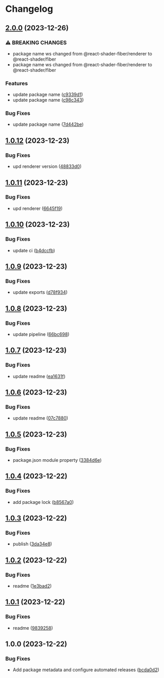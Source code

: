 # Changelog

## [2.0.0](https://github.com/pavophilip/react-shader-fiber/compare/renderer-v1.0.12...renderer-v2.0.0) (2023-12-26)


### ⚠ BREAKING CHANGES

* package name ws changed from @react-shader-fiber/renderer to @react-shader/fiber
* package name ws changed from @react-shader-fiber/renderer to @react-shader/fiber

### Features

* update package name ([c9339d1](https://github.com/pavophilip/react-shader-fiber/commit/c9339d121e941d3d784d45f227b47c553eafab16))
* update package name ([c98c343](https://github.com/pavophilip/react-shader-fiber/commit/c98c343b8683cde4f23d92fec5f5f8881938cb4f))


### Bug Fixes

* update package name ([7d442be](https://github.com/pavophilip/react-shader-fiber/commit/7d442be505fdce89e8e4270be7def0c20d2ca1c3))

## [1.0.12](https://github.com/pavophilip/react-shader-fiber/compare/renderer-v1.0.11...renderer-v1.0.12) (2023-12-23)


### Bug Fixes

* upd renderer version ([48833d0](https://github.com/pavophilip/react-shader-fiber/commit/48833d0e656defb6839cc6b8c25057bb997a320a))

## [1.0.11](https://github.com/pavophilip/react-shader-fiber/compare/renderer-v1.0.10...renderer-v1.0.11) (2023-12-23)


### Bug Fixes

* upd renderer ([6645f19](https://github.com/pavophilip/react-shader-fiber/commit/6645f19fddb7bc135c48f53c60bccd5b7052896c))

## [1.0.10](https://github.com/pavophilip/react-shader-fiber/compare/renderer-v1.0.9...renderer-v1.0.10) (2023-12-23)


### Bug Fixes

* update ci ([b4dccfb](https://github.com/pavophilip/react-shader-fiber/commit/b4dccfb53a335e81c033de32a69f157396cf9130))

## [1.0.9](https://github.com/pavophilip/react-shader-fiber/compare/renderer-v1.0.8...renderer-v1.0.9) (2023-12-23)


### Bug Fixes

* update exports ([d78f934](https://github.com/pavophilip/react-shader-fiber/commit/d78f934071e1d4d96735db3184e4f5e236653677))

## [1.0.8](https://github.com/pavophilip/react-shader-fiber/compare/renderer-v1.0.7...renderer-v1.0.8) (2023-12-23)


### Bug Fixes

* update pipeline ([66bc698](https://github.com/pavophilip/react-shader-fiber/commit/66bc698034e02b20bdc430359ed7d59ecef443bf))

## [1.0.7](https://github.com/pavophilip/react-shader-fiber/compare/renderer-v1.0.6...renderer-v1.0.7) (2023-12-23)


### Bug Fixes

* update readme ([ea1631f](https://github.com/pavophilip/react-shader-fiber/commit/ea1631f3850ae8afbbd965b402a5ff27af7656f1))

## [1.0.6](https://github.com/pavophilip/react-shader-fiber/compare/renderer-v1.0.5...renderer-v1.0.6) (2023-12-23)


### Bug Fixes

* update readme ([07c7880](https://github.com/pavophilip/react-shader-fiber/commit/07c7880508ca8e77dfe8a0c4e6d86f9fc92c4381))

## [1.0.5](https://github.com/pavophilip/react-shader-fiber/compare/renderer-v1.0.4...renderer-v1.0.5) (2023-12-23)


### Bug Fixes

* package.json module property ([3384d6e](https://github.com/pavophilip/react-shader-fiber/commit/3384d6e8c47fb073be8df8c1d16961acfebccc77))

## [1.0.4](https://github.com/pavophilip/react-shader-fiber/compare/renderer-v1.0.3...renderer-v1.0.4) (2023-12-22)


### Bug Fixes

* add package lock ([b8567a0](https://github.com/pavophilip/react-shader-fiber/commit/b8567a02b215c895ba68a7b9641359045da05062))

## [1.0.3](https://github.com/pavophilip/react-shader-fiber/compare/renderer-v1.0.2...renderer-v1.0.3) (2023-12-22)


### Bug Fixes

* publish ([3da34e8](https://github.com/pavophilip/react-shader-fiber/commit/3da34e8ca065c04631ff49b19287818a8c109336))

## [1.0.2](https://github.com/pavophilip/react-shader-fiber/compare/renderer-v1.0.1...renderer-v1.0.2) (2023-12-22)


### Bug Fixes

* readme ([1e3bad2](https://github.com/pavophilip/react-shader-fiber/commit/1e3bad2e9d5da579550c4e36c5e0b57b8d121299))

## [1.0.1](https://github.com/pavophilip/react-shader-fiber/compare/renderer-v1.0.0...renderer-v1.0.1) (2023-12-22)


### Bug Fixes

* readme ([9839258](https://github.com/pavophilip/react-shader-fiber/commit/98392587a581870cc132560a1b956d44d53102ff))

## 1.0.0 (2023-12-22)


### Bug Fixes

* Add package metadata and configure automated releases ([bcda0d2](https://github.com/pavophilip/react-shader-fiber/commit/bcda0d2dfbfc19a76cc922481be39b0c40234fb9))
